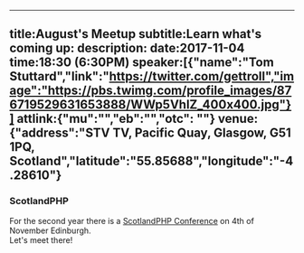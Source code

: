 ----
title:August's Meetup
subtitle:Learn what's coming up:
description:
date:2017-11-04
time:18:30 (6:30PM)
speaker:[{"name":"Tom Stuttard","link":"https://twitter.com/gettroll","image":"https://pbs.twimg.com/profile_images/876719529631653888/WWp5VhlZ_400x400.jpg"}]
attlink:{"mu":"","eb":"","otc": ""}
venue:{"address":"STV TV, Pacific Quay, Glasgow, G51 1PQ, Scotland","latitude":"55.85688","longitude":"-4.28610"}
----

### ScotlandPHP

For the second year there is a [ScotlandPHP Conference](https://conference.scotlandphp.co.uk/)
on 4th of November Edinburgh.  
Let's meet there!

